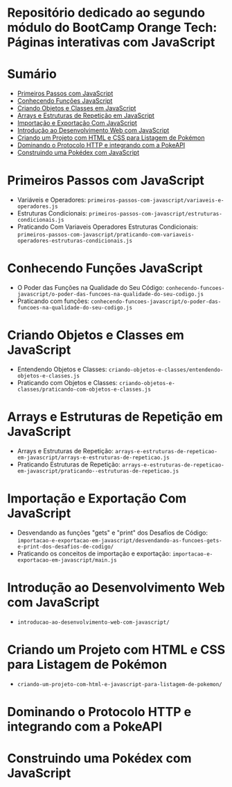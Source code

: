 # Repositório dedicado ao segundo módulo do BootCamp Orange Tech: Páginas interativas com JavaScript

# Sumário

- [Primeiros Passos com JavaScript](#primeiros-passos-com-javascript)
- [Conhecendo Funções JavaScript](#conhecendo-funções-javascript)
- [Criando Objetos e Classes em JavaScript](#criando-objetos-e-classes-em-javascript)
- [Arrays e Estruturas de Repetição em JavaScript](#arrays-e-estruturas-de-repetição-em-javascript)
- [Importação e Exportação Com JavaScript](#importação-e-exportação-com-javascript)
- [Introdução ao Desenvolvimento Web com JavaScript](#introdução-ao-desenvolvimento-web-com-javascript)
- [Criando um Projeto com HTML e CSS para Listagem de Pokémon](#criando-um-projeto-com-html-e-css-para-listagem-de-pokémon)
- [Dominando o Protocolo HTTP e integrando com a PokeAPI](#dominando-o-protocolo-http-e-integrando-com-a-pokeapi)
- [Construindo uma Pokédex com JavaScript](#construindo-uma-pokédex-com-javascript)

# Primeiros Passos com JavaScript
  - Variáveis e Operadores: `primeiros-passos-com-javascript/variaveis-e-operadores.js`
  - Estruturas Condicionais: `primeiros-passos-com-javascript/estruturas-condicionais.js`
  - Praticando Com Variaveis Operadores Estruturas Condicionais: `primeiros-passos-com-javascript/praticando-com-variaveis-operadores-estruturas-condicionais.js`
# Conhecendo Funções JavaScript
  - O Poder das Funções na Qualidade do Seu Código: `conhecendo-funcoes-javascript/o-poder-das-funcoes-na-qualidade-do-seu-codigo.js`
  - Praticando com funções: `conhecendo-funcoes-javascript/o-poder-das-funcoes-na-qualidade-do-seu-codigo.js`
# Criando Objetos e Classes em JavaScript
  - Entendendo Objetos e Classes: `criando-objetos-e-classes/entendendo-objetos-e-classes.js`
  - Praticando com Objetos e Classes: `criando-objetos-e-classes/praticando-com-objetos-e-classes.js`
# Arrays e Estruturas de Repetição em JavaScript
  - Arrays e Estruturas de Repetição: `arrays-e-estruturas-de-repeticao-em-javascript/arrays-e-estruturas-de-repeticao.js`
  - Praticando Estruturas de Repetição: `arrays-e-estruturas-de-repeticao-em-javascript/praticando--estruturas-de-repeticao.js`
# Importação e Exportação Com JavaScript
  - Desvendando as funções "gets" e "print" dos Desafios de Código: `importacao-e-exportacao-em-javascript/desvendando-as-funcoes-gets-e-print-dos-desafios-de-codigo/`
  - Praticando os conceitos de importação e exportação: `importacao-e-exportacao-em-javascript/main.js`
# Introdução ao Desenvolvimento Web com JavaScript
  - `introducao-ao-desenvolvimento-web-com-javascript/`
# Criando um Projeto com HTML e CSS para Listagem de Pokémon
  - `criando-um-projeto-com-html-e-javascript-para-listagem-de-pokemon/`
# Dominando o Protocolo HTTP e integrando com a PokeAPI
# Construindo uma Pokédex com JavaScript
